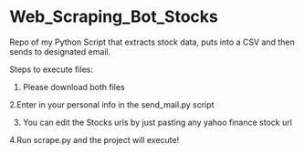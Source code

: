 # Web_Scraping_Bot_Stocks
Repo of my Python Script that extracts stock data, puts into a CSV and then sends to designated email.

Steps to execute files:

1. Please download both files

2.Enter in your personal info in the send_mail.py script

3. You can edit the Stocks urls by just pasting any yahoo finance stock url

4.Run scrape.py and the project will execute!
